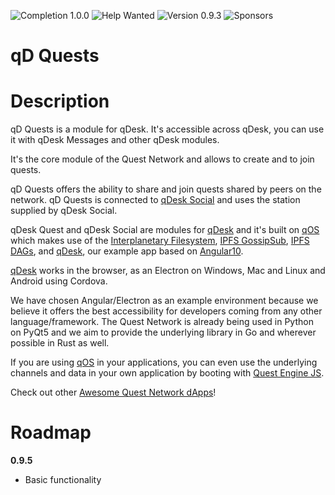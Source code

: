![Completion 1.0.0](https://img.shields.io/badge/completion%20v1.0.0-3%25-red) ![Help Wanted](https://img.shields.io/badge/%20-help--wanted-%23159818)  ![Version 0.9.3](https://img.shields.io/badge/version-v0.9.5-blue) ![Sponsors](https://img.shields.io/badge/sponsors-0-red)

# qD Quests

# Description

qD Quests is a module for qDesk. It's accessible across qDesk, you can use it with qDesk Messages and other qDesk modules.

It's the core module of the Quest Network and allows to create and to join quests. 

qD Quests offers the ability to share and join quests shared by peers on the network. qD Quests is connected to [qDesk Social](qd-social-js) and uses the station supplied by qDesk Social. 

qDesk Quest and qDesk Social are modules for [qDesk](qDesk) and it's built on [qOS](quest-os-js) which makes use of the [Interplanetary Filesystem](https://ipfs.io), [IPFS GossipSub](https://blog.ipfs.io/2020-05-20-gossipsub-v1.1/), [IPFS DAGs](https://docs.ipfs.io/concepts/merkle-dag/), and [qDesk](qDesk), our example app based on [Angular10](https://angular.io/).

[qDesk](qDesk) works in the browser, as an Electron on Windows, Mac and Linux and Android using Cordova.

We have chosen Angular/Electron as an example environment because we believe it offers the best accessibility for developers coming from any other language/framework. The Quest Network is already being used in Python on PyQt5 and we aim to provide the underlying library in Go and wherever possible in Rust as well.

If you are using [qOS](quest-os-js) in your applications, you can even use the underlying channels and data in your own application by booting with [Quest Engine JS](quest-engine-js).

Check out other [Awesome Quest Network dApps](https://github.com/QuestNetwork/awesome/blob/master/README.md)!

# Roadmap

**0.9.5**
- Basic functionality
